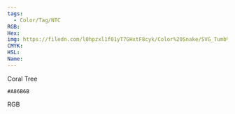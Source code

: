 ```yaml
---
tags:
  - Color/Tag/NTC
RGB:
Hex:
img: https://filedn.com/l0hpzxl1f01yT7GHxtF8cyk/Color%20Snake/SVG_Tumb%20Mass%20No%20Name/A86B6B.svg
CMYK:
HSL:
Name:
---
```

Coral Tree
```palette
#A86B6B
```
RGB
